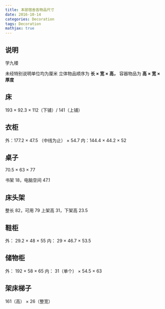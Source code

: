 ```yaml
---
title: 本部宿舍各物品尺寸
date: 2016-10-14
categories: Decoration
tags: Decoration
mathjax: true
---
```


## 说明

学九楼

未经特别说明单位均为厘米
立体物品顺序为 **长 $\times$ 宽 $\times$ 高，**
容器物品为 **高 $\times$ 宽 $\times$ 厚度**


<!-- more -->

## 床

193 $\times$ 92.3 $\times$ 112（下铺）/ 141（上铺）

## 衣柜

外：177.2 $\times$ 47.5 （中线为止） $\times$ 54.7
内：144.4  $\times$ 44.2 $\times$ 52

## 桌子

70.5 $\times$ 63 $\times$ 77

书架 18，电脑空间 47.1

## 床头架

整长 82，可用 79
上架高 31，下架高 23.5

## 鞋柜

外： 29.2 $\times$ 48 $\times$ 55
内： 29 $\times$ 46.7 $\times$ 53.5

## 储物柜

外： 192 $\times$ 58 $\times$ 65
内： 31（单个） $\times$ 54.5 $\times$ 63

## 架床梯子

161（高） $\times$ 26（整宽）
